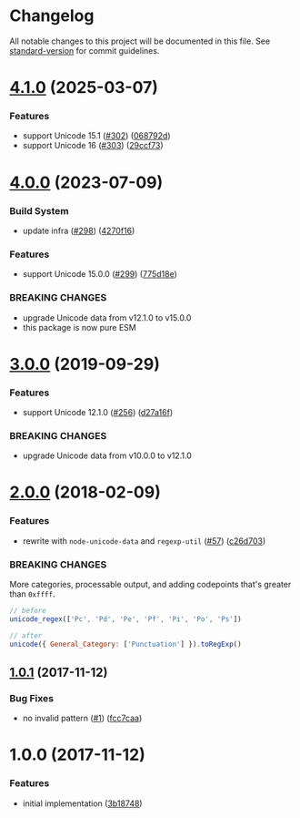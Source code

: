 # Changelog

All notable changes to this project will be documented in this file. See [standard-version](https://github.com/conventional-changelog/standard-version) for commit guidelines.

# [4.1.0](https://github.com/ikatyang/unicode-regex/compare/v4.0.0...v4.1.0) (2025-03-07)

### Features

- support Unicode 15.1 ([#302](https://github.com/ikatyang/unicode-regex/issues/302)) ([068792d](https://github.com/ikatyang/unicode-regex/commit/068792dbf7661893c740a4fa58e0e4552e14c0d9))
- support Unicode 16 ([#303](https://github.com/ikatyang/unicode-regex/issues/303)) ([29ccf73](https://github.com/ikatyang/unicode-regex/commit/29ccf7324b9352de08d1768b36b4509bf6d0f89d))

# [4.0.0](https://github.com/ikatyang/unicode-regex/compare/v3.0.0...v4.0.0) (2023-07-09)

### Build System

- update infra ([#298](https://github.com/ikatyang/unicode-regex/issues/298)) ([4270f16](https://github.com/ikatyang/unicode-regex/commit/4270f16ae9d679a93a1dffc08700568452c162dd))

### Features

- support Unicode 15.0.0 ([#299](https://github.com/ikatyang/unicode-regex/issues/299)) ([775d18e](https://github.com/ikatyang/unicode-regex/commit/775d18e4ecf693689b421cf3d41cdfd496af4eb2))

### BREAKING CHANGES

- upgrade Unicode data from v12.1.0 to v15.0.0
- this package is now pure ESM

<a name="3.0.0"></a>

# [3.0.0](https://github.com/ikatyang/unicode-regex/compare/v2.0.0...v3.0.0) (2019-09-29)

### Features

- support Unicode 12.1.0 ([#256](https://github.com/ikatyang/unicode-regex/issues/256)) ([d27a16f](https://github.com/ikatyang/unicode-regex/commit/d27a16f))

### BREAKING CHANGES

- upgrade Unicode data from v10.0.0 to v12.1.0

<a name="2.0.0"></a>

# [2.0.0](https://github.com/ikatyang/unicode-regex/compare/v1.0.1...v2.0.0) (2018-02-09)

### Features

- rewrite with `node-unicode-data` and `regexp-util` ([#57](https://github.com/ikatyang/unicode-regex/issues/57)) ([c26d703](https://github.com/ikatyang/unicode-regex/commit/c26d703))

### BREAKING CHANGES

More categories, processable output, and adding codepoints that's greater than `0xffff`.

```js
// before
unicode_regex(['Pc', 'Pd', 'Pe', 'Pf', 'Pi', 'Po', 'Ps'])

// after
unicode({ General_Category: ['Punctuation'] }).toRegExp()
```

<a name="1.0.1"></a>

## [1.0.1](https://github.com/ikatyang/unicode-regex/compare/v1.0.0...v1.0.1) (2017-11-12)

### Bug Fixes

- no invalid pattern ([#1](https://github.com/ikatyang/unicode-regex/issues/1)) ([fcc7caa](https://github.com/ikatyang/unicode-regex/commit/fcc7caa))

<a name="1.0.0"></a>

# 1.0.0 (2017-11-12)

### Features

- initial implementation ([3b18748](https://github.com/ikatyang/unicode-regex/commit/3b18748))

